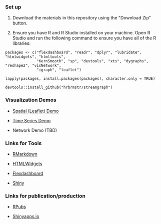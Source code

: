 ### Set up

1.  Download the materials in this repository using the "Download Zip" button.

2.  Ensure you have R and R Studio installed on your machine. Open R Studio and run the following command to ensure you have all of the R libraries:

```{r}
packages <- c("flexdashboard", "readr", "dplyr", "lubridate", "htmlwidgets", "htmltools",
              "KernSmooth", "sp", "devtools", "xts", "dygraphs", "reshape2", "visNetwork",
              "igraph", "leaflet")

lapply(packages, install.packages(packages), character.only = TRUE)

devtools::install_github("hrbrmstr/streamgraph")
```

### Visualization Demos

*   [Spatial (Leaflet) Demo](https://rpubs.com/ryanwesslen/241940)

*   [Time Series Demo](https://rpubs.com/ryanwesslen/242027)

*   Network Demo (TBD)


### Links for Tools

*   [RMarkdown](http://rmarkdown.rstudio.com/)

*   [HTMLWidgets](http://www.htmlwidgets.org/)

*   [Flexdashboard](http://rmarkdown.rstudio.com/flexdashboard/)

*   [Shiny](https://shiny.rstudio.com/)

### Links for publication/production

*   [RPubs](https://rpubs.com/)

*   [Shinyapps.io](https://www.shinyapps.io/)
